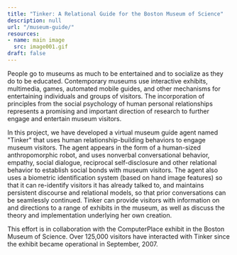 ```yaml
---
title: "Tinker: A Relational Guide for the Boston Museum of Science"
description: null
url: "/museum-guide/"
resources:
- name: main image
  src: image001.gif
draft: false
---
```


People go to museums as much to be entertained and to socialize as they do to be educated. Contemporary museums use interactive exhibits, multimedia, games, automated mobile guides, and other mechanisms for entertaining individuals and groups of visitors. The incorporation of principles from the social psychology of human personal relationships represents a promising and important direction of research to further engage and entertain museum visitors.

In this project, we have developed a virtual museum guide agent named "Tinker" that uses human relationship-building behaviors to engage museum visitors. The agent appears in the form of a human-sized anthropomorphic robot, and uses nonverbal conversational behavior, empathy, social dialogue, reciprocal self-disclosure and other relational behavior to establish social bonds with museum visitors. The agent also uses a biometric identification system (based on hand image features) so that it can re-identify visitors it has already talked to, and maintains persistent discourse and relational models, so that prior conversations can be seamlessly continued. Tinker can provide visitors with information on and directions to a range of exhibits in the museum, as well as discuss the theory and implementation underlying her own creation.

This effort is in collaboration with the ComputerPlace exhibit in the Boston Museum of Science.  Over 125,000 visitors have interacted with Tinker since the exhibit became operational in September, 2007.

